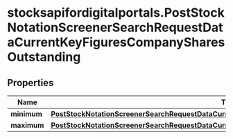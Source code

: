 # stocksapifordigitalportals.PostStockNotationScreenerSearchRequestDataCurrentKeyFiguresCompanySharesOutstanding

## Properties

Name | Type | Description | Notes
------------ | ------------- | ------------- | -------------
**minimum** | [**PostStockNotationScreenerSearchRequestDataCurrentKeyFiguresCompanySharesOutstandingMinimum**](PostStockNotationScreenerSearchRequestDataCurrentKeyFiguresCompanySharesOutstandingMinimum.md) |  | [optional] 
**maximum** | [**PostStockNotationScreenerSearchRequestDataCurrentKeyFiguresCompanySharesOutstandingMaximum**](PostStockNotationScreenerSearchRequestDataCurrentKeyFiguresCompanySharesOutstandingMaximum.md) |  | [optional] 


